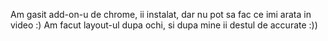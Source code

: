 Am gasit add-on-u de chrome, ii instalat, dar nu pot sa fac ce imi arata in video :)
Am facut layout-ul dupa ochi, si dupa mine ii destul de accurate :))